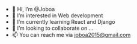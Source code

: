 - 👋 Hi, I’m @Joboa
- 👀 I’m interested in Web development
- 🌱 I’m currently learning React and Django
- 💞️ I’m looking to collaborate on ...
- 📫 You can reach me via joboa2015@gmail.com

<!---
Joboa/Joboa is a ✨ special ✨ repository because its `README.md` (this file) appears on your GitHub profile.
You can click the Preview link to take a look at your changes.
--->
